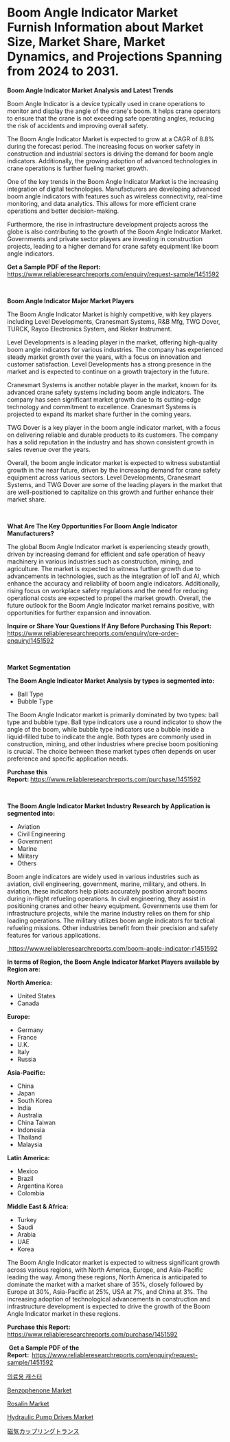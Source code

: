 <p><h1>Boom Angle Indicator Market Furnish Information about Market Size, Market Share, Market Dynamics, and Projections Spanning from 2024 to 2031.</h1></p><p><strong>Boom Angle Indicator Market Analysis and Latest Trends</strong></p>
<p><p>Boom Angle Indicator is a device typically used in crane operations to monitor and display the angle of the crane's boom. It helps crane operators to ensure that the crane is not exceeding safe operating angles, reducing the risk of accidents and improving overall safety.</p><p>The Boom Angle Indicator Market is expected to grow at a CAGR of 8.8% during the forecast period. The increasing focus on worker safety in construction and industrial sectors is driving the demand for boom angle indicators. Additionally, the growing adoption of advanced technologies in crane operations is further fueling market growth.</p><p>One of the key trends in the Boom Angle Indicator Market is the increasing integration of digital technologies. Manufacturers are developing advanced boom angle indicators with features such as wireless connectivity, real-time monitoring, and data analytics. This allows for more efficient crane operations and better decision-making.</p><p>Furthermore, the rise in infrastructure development projects across the globe is also contributing to the growth of the Boom Angle Indicator Market. Governments and private sector players are investing in construction projects, leading to a higher demand for crane safety equipment like boom angle indicators.</p></p>
<p><strong>Get a Sample PDF of the Report:&nbsp;</strong> <a href="https://www.reliableresearchreports.com/enquiry/request-sample/1451592">https://www.reliableresearchreports.com/enquiry/request-sample/1451592</a></p>
<p>&nbsp;</p>
<p><strong>Boom Angle Indicator Major Market Players</strong></p>
<p><p>The Boom Angle Indicator Market is highly competitive, with key players including Level Developments, Cranesmart Systems, R&B Mfg, TWG Dover, TURCK, Rayco Electronics System, and Rieker Instrument. </p><p>Level Developments is a leading player in the market, offering high-quality boom angle indicators for various industries. The company has experienced steady market growth over the years, with a focus on innovation and customer satisfaction. Level Developments has a strong presence in the market and is expected to continue on a growth trajectory in the future.</p><p>Cranesmart Systems is another notable player in the market, known for its advanced crane safety systems including boom angle indicators. The company has seen significant market growth due to its cutting-edge technology and commitment to excellence. Cranesmart Systems is projected to expand its market share further in the coming years.</p><p>TWG Dover is a key player in the boom angle indicator market, with a focus on delivering reliable and durable products to its customers. The company has a solid reputation in the industry and has shown consistent growth in sales revenue over the years.</p><p>Overall, the boom angle indicator market is expected to witness substantial growth in the near future, driven by the increasing demand for crane safety equipment across various sectors. Level Developments, Cranesmart Systems, and TWG Dover are some of the leading players in the market that are well-positioned to capitalize on this growth and further enhance their market share.</p></p>
<p>&nbsp;</p>
<p><strong>What Are The Key Opportunities For Boom Angle Indicator Manufacturers?</strong></p>
<p><p>The global Boom Angle Indicator market is experiencing steady growth, driven by increasing demand for efficient and safe operation of heavy machinery in various industries such as construction, mining, and agriculture. The market is expected to witness further growth due to advancements in technologies, such as the integration of IoT and AI, which enhance the accuracy and reliability of boom angle indicators. Additionally, rising focus on workplace safety regulations and the need for reducing operational costs are expected to propel the market growth. Overall, the future outlook for the Boom Angle Indicator market remains positive, with opportunities for further expansion and innovation.</p></p>
<p><strong>Inquire or Share Your Questions If Any Before Purchasing This Report:</strong> <a href="https://www.reliableresearchreports.com/enquiry/pre-order-enquiry/1451592">https://www.reliableresearchreports.com/enquiry/pre-order-enquiry/1451592</a></p>
<p>&nbsp;</p>
<p><strong>Market Segmentation</strong></p>
<p><strong>The Boom Angle Indicator Market Analysis by types is segmented into:</strong></p>
<p><ul><li>Ball Type</li><li>Bubble Type</li></ul></p>
<p><p>The Boom Angle Indicator market is primarily dominated by two types: ball type and bubble type. Ball type indicators use a round indicator to show the angle of the boom, while bubble type indicators use a bubble inside a liquid-filled tube to indicate the angle. Both types are commonly used in construction, mining, and other industries where precise boom positioning is crucial. The choice between these market types often depends on user preference and specific application needs.</p></p>
<p><strong>Purchase this Report:&nbsp;</strong><a href="https://www.reliableresearchreports.com/purchase/1451592">https://www.reliableresearchreports.com/purchase/1451592</a></p>
<p>&nbsp;</p>
<p><strong>The Boom Angle Indicator Market Industry Research by Application is segmented into:</strong></p>
<p><ul><li>Aviation</li><li>Civil Engineering</li><li>Government</li><li>Marine</li><li>Military</li><li>Others</li></ul></p>
<p><p>Boom angle indicators are widely used in various industries such as aviation, civil engineering, government, marine, military, and others. In aviation, these indicators help pilots accurately position aircraft booms during in-flight refueling operations. In civil engineering, they assist in positioning cranes and other heavy equipment. Governments use them for infrastructure projects, while the marine industry relies on them for ship loading operations. The military utilizes boom angle indicators for tactical refueling missions. Other industries benefit from their precision and safety features for various applications.</p></p>
<p><a href="https://www.reliableresearchreports.com/boom-angle-indicator-r1451592">&nbsp;https://www.reliableresearchreports.com/boom-angle-indicator-r1451592</a></p>
<p><strong>In terms of Region, the Boom Angle Indicator Market Players available by Region are:</strong></p>
<p>
    <p> <strong> North America: </strong>
        <ul>
            <li>United States</li>
            <li>Canada</li>
        </ul>
        </p> 
    <p> <strong> Europe: </strong>
        <ul>
            <li>Germany</li>
            <li>France</li>
            <li>U.K.</li>
            <li>Italy</li>
            <li>Russia</li>
        </ul>
        </p> 
    <p> <strong> Asia-Pacific: </strong>
        <ul>
            <li>China</li>
            <li>Japan</li>
            <li>South Korea</li>
            <li>India</li>
            <li>Australia</li>
            <li>China Taiwan</li>
            <li>Indonesia</li>
            <li>Thailand</li>
            <li>Malaysia</li>
        </ul>
        </p> 
    <p> <strong> Latin America: </strong>
        <ul>
            <li>Mexico</li>
            <li>Brazil</li>
            <li>Argentina Korea</li>
            <li>Colombia</li>
        </ul>
        </p> 
    <p> <strong> Middle East & Africa: </strong>
        <ul>
            <li>Turkey</li>
            <li>Saudi</li>
            <li>Arabia</li>
            <li>UAE</li>
            <li>Korea</li>
        </ul>
    </p>
    </p>
<p><p>The Boom Angle Indicator market is expected to witness significant growth across various regions, with North America, Europe, and Asia-Pacific leading the way. Among these regions, North America is anticipated to dominate the market with a market share of 35%, closely followed by Europe at 30%, Asia-Pacific at 25%, USA at 7%, and China at 3%. The increasing adoption of technological advancements in construction and infrastructure development is expected to drive the growth of the Boom Angle Indicator market in these regions.</p></p>
<p><strong>Purchase this Report: </strong><a href="https://www.reliableresearchreports.com/purchase/1451592">https://www.reliableresearchreports.com/purchase/1451592</a></p>
<p>&nbsp;<strong>Get a Sample PDF of the Report:&nbsp;&nbsp;</strong><a href="https://www.reliableresearchreports.com/enquiry/request-sample/1451592">https://www.reliableresearchreports.com/enquiry/request-sample/1451592</a></p>
<p><strong></strong></p>
<p><p><a href="https://github.com/bvubpqd5241630/Market-Research-Report-List-1/blob/main/691778526920.md">의료용 캐스터</a></p><p><a href="https://issuu.com/reportprime-2/docs/benzophenone-market-size-2030.pptx">Benzophenone Market</a></p><p><a href="https://issuu.com/reportprime-2/docs/rosalin-market-size-2030.pptx">Rosalin Market</a></p><p><a href="https://github.com/fiixsa/Market-Research-Report-List-2/blob/main/hydraulic-pump-drives-market.md">Hydraulic Pump Drives Market</a></p><p><a href="https://github.com/xemfu2379520/Market-Research-Report-List-1/blob/main/981831229207.md">磁気カップリングトランス</a></p></p>